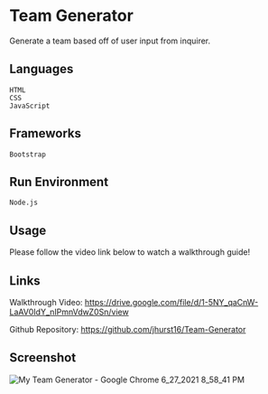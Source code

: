 # Team Generator

Generate a team based off of user input from inquirer.

## Languages



```
HTML
CSS
JavaScript
```

## Frameworks

```
Bootstrap
```

## Run Environment

```
Node.js
```

## Usage

Please follow the video link below to watch a walkthrough guide!

## Links

Walkthrough Video: https://drive.google.com/file/d/1-5NY_qaCnW-LaAV0IdY_nIPmnVdwZ0Sn/view

Github Repository: https://github.com/jhurst16/Team-Generator

## Screenshot

![My Team Generator - Google Chrome 6_27_2021 8_58_41 PM](https://user-images.githubusercontent.com/79426564/123565351-93cbd580-d78a-11eb-8826-1932b5dfd225.png)